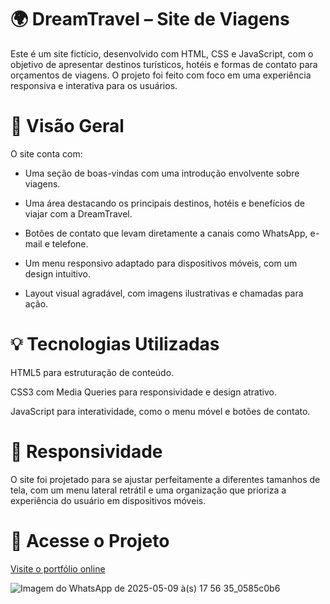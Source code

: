 # 🌍 DreamTravel – Site de Viagens

Este é um site fictício, desenvolvido com HTML, CSS e JavaScript, com o objetivo de apresentar destinos turísticos, hotéis e formas de contato para orçamentos de viagens. O projeto foi feito com foco em uma experiência responsiva e interativa para os usuários.

# 📸 Visão Geral

O site conta com:

- Uma seção de boas-vindas com uma introdução envolvente sobre viagens.

- Uma área destacando os principais destinos, hotéis e benefícios de viajar com a DreamTravel.

- Botões de contato que levam diretamente a canais como WhatsApp, e-mail e telefone.

- Um menu responsivo adaptado para dispositivos móveis, com um design intuitivo.

- Layout visual agradável, com imagens ilustrativas e chamadas para ação.

# 💡 Tecnologias Utilizadas

HTML5 para estruturação de conteúdo.

CSS3 com Media Queries para responsividade e design atrativo.

JavaScript para interatividade, como o menu móvel e botões de contato.

# 📱 Responsividade

O site foi projetado para se ajustar perfeitamente a diferentes tamanhos de tela, com um menu lateral retrátil e uma organização que prioriza a experiência do usuário em dispositivos móveis.

# 🔗 Acesse o Projeto
[Visite o portfólio online](https://cesar-portfolio-dev.netlify.app/)



![Imagem do WhatsApp de 2025-05-09 à(s) 17 56 35_0585c0b6](https://github.com/user-attachments/assets/bbe3c649-4b66-4634-b312-a5a93236a74a)
